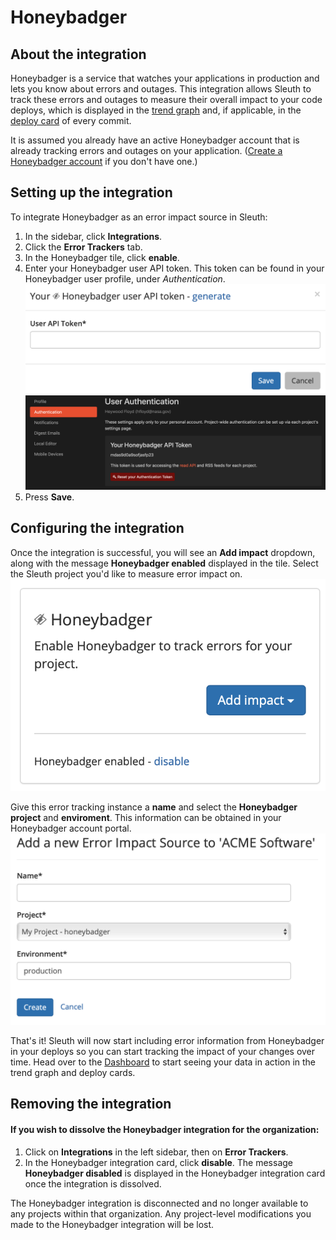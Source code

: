 # Honeybadger

## About the integration

Honeybadger is a service that watches your applications in production and lets you know about errors and outages. This integration allows Sleuth to track these errors and outages to measure their overall impact to your code deploys, which is displayed in the [trend graph](../../../resources/terminology.md#dashboard) and, if applicable, in the [deploy card](../../../resources/terminology.md#deploy-cards) of every commit. 

It is assumed you already have an active Honeybadger account that is already tracking errors and outages on your application. \([Create a Honeybadger account](https://app.honeybadger.io/users/sign_up) if you don't have one.\) 

## Setting up the integration

To integrate Honeybadger as an error impact source in Sleuth: 

1. In the sidebar, click **Integrations**. 
2. Click the **Error Trackers** tab. 
3. In the Honeybadger tile, click **enable**. 
4. Enter your Honeybadger user API token. This token can be found in your Honeybadger user profile, under _Authentication_.   ![](../../../.gitbook/assets/honeybadger-api-token-request.png)   ![](../../../.gitbook/assets/honeybadger-api-token-location.png) 
5. Press **Save**. 

## Configuring the integration

Once the integration is successful, you will see an **Add impact** dropdown, along with the message **Honeybadger enabled** displayed in the tile. Select the Sleuth project you'd like to measure error impact on.   
 ![](../../../.gitbook/assets/honeybadger-enabled.png) 

Give this error tracking instance a **name** and select the **Honeybadger** **project** and **enviroment**. This information can be obtained in your Honeybadger account portal.  
 ![](../../../.gitbook/assets/honeybadger-sleuth-impact-info.png) 

That's it! Sleuth will now start including error information from Honeybadger in your deploys so you can start tracking the impact of your changes over time. Head over to the [Dashboard](../../../dashboard-1/dashboard.md) to start seeing your data in action in the trend graph and deploy cards. 

## Removing the integration

#### If you wish to dissolve the Honeybadger integration for the organization: 

1. Click on **Integrations** in the left sidebar, then on **Error Trackers**. 
2. In the Honeybadger integration card, click **disable**. The message **Honeybadger disabled** is displayed in the Honeybadger integration card once the integration is dissolved.

The Honeybadger integration is disconnected and no longer available to any projects within that organization. Any project-level modifications you made to the Honeybadger integration will be lost.




